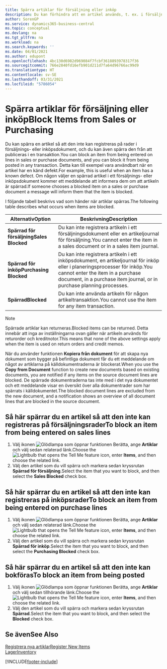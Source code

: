 ```yaml
---
title: Spärra artiklar för försäljning eller inköp
description: Du kan förhindra att en artikel används, t. ex. i försäljnings- eller inköpsdokument.
author: SorenGP
ms.service: dynamics365-business-central
ms.topic: conceptual
ms.devlang: na
ms.tgt_pltfrm: na
ms.workload: na
ms.search.keywords: ''
ms.date: 04/01/2021
ms.author: edupont
ms.openlocfilehash: 4bc130d6982d969084f7fcbf3618893978317f36
ms.sourcegitcommit: 766e2840fd16efb901d211d7fa64d96766ac99d9
ms.translationtype: HT
ms.contentlocale: sv-SE
ms.lasthandoff: 03/31/2021
ms.locfileid: "5786054"
---
```

# <a name="block-items-from-sales-or-purchasing"></a><span data-ttu-id="7ae4f-103">Spärra artiklar för försäljning eller inköp</span><span class="sxs-lookup"><span data-stu-id="7ae4f-103">Block Items from Sales or Purchasing</span></span>
<span data-ttu-id="7ae4f-104">Du kan spärra en artikel så att den inte kan registreras på rader i försäljnings- eller inköpsdokument, och du kan även spärra den från att publiceras i en transaktion.</span><span class="sxs-lookup"><span data-stu-id="7ae4f-104">You can block an item from being entered on lines in sales or purchase documents, and you can block it from being posted in any transaction.</span></span> <span data-ttu-id="7ae4f-105">Detta kan till exempel vara användbart när en artikel har en känd defekt.</span><span class="sxs-lookup"><span data-stu-id="7ae4f-105">For example, this is useful when an item has a known defect.</span></span> <span data-ttu-id="7ae4f-106">Om någon väljer en spärrad artikel i ett försäljnings- eller inköpsdokument kommer ett meddelande att informera dem om att artikeln är spärrad.</span><span class="sxs-lookup"><span data-stu-id="7ae4f-106">If someone chooses a blocked item on a sales or purchase document a message will inform them that the item is blocked.</span></span>

<span data-ttu-id="7ae4f-107">I följande tabell beskrivs vad som händer när artiklar spärras.</span><span class="sxs-lookup"><span data-stu-id="7ae4f-107">The following table describes what occurs when items are blocked.</span></span>  

|<span data-ttu-id="7ae4f-108">Alternativ</span><span class="sxs-lookup"><span data-stu-id="7ae4f-108">Option</span></span>|<span data-ttu-id="7ae4f-109">Beskrivning</span><span class="sxs-lookup"><span data-stu-id="7ae4f-109">Description</span></span>|  
|--------------------|------------|  
|<span data-ttu-id="7ae4f-110">**Spärrad för försäljning**</span><span class="sxs-lookup"><span data-stu-id="7ae4f-110">**Sales Blocked**</span></span>|<span data-ttu-id="7ae4f-111">Du kan inte registrera artikeln i ett försäljningsdokument eller en artikeljournal för försäljning.</span><span class="sxs-lookup"><span data-stu-id="7ae4f-111">You cannot enter the item in a sales document or in a sales item journal.</span></span>|  
|<span data-ttu-id="7ae4f-112">**Spärrad för inköp**</span><span class="sxs-lookup"><span data-stu-id="7ae4f-112">**Purchasing Blocked**</span></span>|<span data-ttu-id="7ae4f-113">Du kan inte registrera artikeln i ett inköpsdokument, en artikeljournal för inköp eller i planeringsprocesser för inköp.</span><span class="sxs-lookup"><span data-stu-id="7ae4f-113">You cannot enter the item in a purchase document, in a purchase item journal, or in purchase planning processes.</span></span>|  
|<span data-ttu-id="7ae4f-114">**Spärrad**</span><span class="sxs-lookup"><span data-stu-id="7ae4f-114">**Blocked**</span></span>|<span data-ttu-id="7ae4f-115">Du kan inte använda artikeln för någon artikeltransaktion.</span><span class="sxs-lookup"><span data-stu-id="7ae4f-115">You cannot use the item for any item transaction.</span></span>|  

> [!NOTE]
> <span data-ttu-id="7ae4f-116">Spärrade artiklar kan returneras.</span><span class="sxs-lookup"><span data-stu-id="7ae4f-116">Blocked items can be returned.</span></span> <span data-ttu-id="7ae4f-117">Detta innebär att inga av inställningarna ovan gäller när artikeln används för returorder och kreditnotor.</span><span class="sxs-lookup"><span data-stu-id="7ae4f-117">This means that none of the above settings apply when the item is used on return orders and credit memos.</span></span>

<span data-ttu-id="7ae4f-118">När du använder funktionen **Kopiera från dokument** för att skapa nya dokument som bygger på befintliga dokument får du ett meddelande om något av artiklarna på källdokumentraderna är blockerat.</span><span class="sxs-lookup"><span data-stu-id="7ae4f-118">When you use the **Copy from Document** function to create new documents based on existing documents, you are notified if any items on the source document lines are blocked.</span></span> <span data-ttu-id="7ae4f-119">De spärrade dokumentraderna tas inte med i det nya dokumentet och ett meddelande visar en översikt över alla dokumentrader som har spärrats i källdokumentet.</span><span class="sxs-lookup"><span data-stu-id="7ae4f-119">The blocked document lines are excluded from the new document, and a notification shows an overview of all document lines that are blocked in the source document.</span></span>

## <a name="to-block-an-item-from-being-entered-on-sales-lines"></a><span data-ttu-id="7ae4f-120">Så här spärrar du en artikel så att den inte kan registreras på försäljningsrader</span><span class="sxs-lookup"><span data-stu-id="7ae4f-120">To block an item from being entered on sales lines</span></span>  
1.  <span data-ttu-id="7ae4f-121">Välj ikonen ![Glödlampa som öppnar funktionen Berätta](media/ui-search/search_small.png "Berätta vad du vill göra"), ange **Artiklar** och välj sedan relaterad länk.</span><span class="sxs-lookup"><span data-stu-id="7ae4f-121">Choose the ![Lightbulb that opens the Tell Me feature](media/ui-search/search_small.png "Tell me what you want to do") icon, enter **Items**, and then choose the related link.</span></span>  
2.  <span data-ttu-id="7ae4f-122">Välj den artikel som du vill spärra och markera sedan kryssrutan **Spärrad för försäljning**.</span><span class="sxs-lookup"><span data-stu-id="7ae4f-122">Select the item that you want to block, and then select the **Sales Blocked** check box.</span></span>  

## <a name="to-block-an-item-from-being-entered-on-purchase-lines"></a><span data-ttu-id="7ae4f-123">Så här spärrar du en artikel så att den inte kan registreras på inköpsrader</span><span class="sxs-lookup"><span data-stu-id="7ae4f-123">To block an item from being entered on purchase lines</span></span>  
1.  <span data-ttu-id="7ae4f-124">Välj ikonen ![Glödlampa som öppnar funktionen Berätta](media/ui-search/search_small.png "Berätta vad du vill göra"), ange **Artiklar** och välj sedan relaterad länk.</span><span class="sxs-lookup"><span data-stu-id="7ae4f-124">Choose the ![Lightbulb that opens the Tell Me feature](media/ui-search/search_small.png "Tell me what you want to do") icon, enter **Items**, and then choose the related link.</span></span>  
2.  <span data-ttu-id="7ae4f-125">Välj den artikel som du vill spärra och markera sedan kryssrutan **Spärrad för inköp**.</span><span class="sxs-lookup"><span data-stu-id="7ae4f-125">Select the item that you want to block, and then select the **Purchasing Blocked** check box.</span></span>  

## <a name="to-block-an-item-from-being-posted"></a><span data-ttu-id="7ae4f-126">Så här spärrar du en artikel så att den inte kan bokföras</span><span class="sxs-lookup"><span data-stu-id="7ae4f-126">To block an item from being posted</span></span>
1. <span data-ttu-id="7ae4f-127">Välj ikonen ![Glödlampa som öppnar funktionen Berätta](media/ui-search/search_small.png "Berätta vad du vill göra"), ange **Artiklar** och välj sedan tillhörande länk.</span><span class="sxs-lookup"><span data-stu-id="7ae4f-127">Choose the ![Lightbulb that opens the Tell Me feature](media/ui-search/search_small.png "Tell me what you want to do") icon, enter **Items**, and then choose the related link.</span></span>
2. <span data-ttu-id="7ae4f-128">Välj den artikel som du vill spärra och markera sedan kryssrutan **Spärrad**.</span><span class="sxs-lookup"><span data-stu-id="7ae4f-128">Select the item that you want to block, and then select the **Blocked** check box.</span></span>

## <a name="see-also"></a><span data-ttu-id="7ae4f-129">Se även</span><span class="sxs-lookup"><span data-stu-id="7ae4f-129">See Also</span></span>  
[<span data-ttu-id="7ae4f-130">Registrera nya artiklar</span><span class="sxs-lookup"><span data-stu-id="7ae4f-130">Register New Items</span></span>](inventory-how-register-new-items.md)  
[<span data-ttu-id="7ae4f-131">Lager</span><span class="sxs-lookup"><span data-stu-id="7ae4f-131">Inventory</span></span>](inventory-manage-inventory.md)  


[!INCLUDE[footer-include](includes/footer-banner.md)]